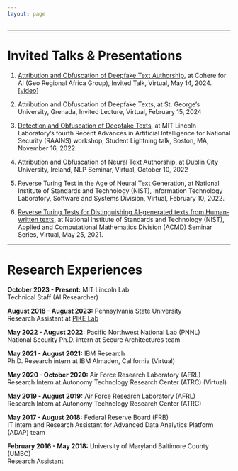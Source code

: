 ```yaml
---
layout: page
---
```


---
# Invited Talks & Presentations #

1. [Attribution and Obfuscation of Deepfake Text Authorship](https://cohere.com/events/c4ai-Adaku-Uchendu-2024), at Cohere for AI (Geo Regional Africa Group),
Invited Talk, Virtual, May 14, 2024. [[video](https://www.youtube.com/watch?v=xDzJUReTQlE&ab_channel=Cohere)]
  
2. Attribution and Obfuscation of Deepfake Texts, at St. George’s University, Grenada, Invited Lecture,
Virtual, February 15, 2024

3. [Detection and Obfuscation of Deepfake Texts](https://docs.google.com/presentation/d/1PxyxpOmEuucXb7V5_8FmR5AkQNOuE83U/edit?usp=sharing&ouid=102754510984142247028&rtpof=true&sd=true), at MIT Lincoln Laboratory’s fourth Recent Advances in Artificial Intelligence for National Security (RAAINS) workshop, Student Lightning talk, Boston, MA, November 16, 2022.
   
4. Attribution and Obfuscation of Neural Text Authorship, at Dublin City University, Ireland, NLP Seminar, Virtual, October 10, 2022

5. Reverse Turing Test in the Age of Neural Text Generation, at National Institute of Standards and Technology (NIST), Information Technology Laboratory, Software and Systems Division, Virtual, February 10, 2022.

6. [Reverse Turing Tests for Distinguishing AI-generated texts from Human-written texts](https://www.nist.gov/itl/math/acmd-seminar-reverse-turing-tests-distinguishing-ai-generated-texts-human-written-texts), at National Institute of Standards and Technology (NIST), Applied and
Computational Mathematics Division (ACMD) Seminar Series, Virtual, May 25, 2021.


---
# Research Experiences #

**October 2023 - Present:** MIT Lincoln Lab <br /> 
Technical Staff (AI Researcher)

**August 2018 - August 2023:** Pennsylvania State University <br />
Research Assistant at [PIKE Lab](http://pike.psu.edu/)

**May 2022 - August 2022:** Pacific Northwest National Lab (PNNL)<br />
National Security Ph.D. intern at Secure Architectures team

**May 2021 - August 2021:** IBM Research <br />
Ph.D. Research intern at IBM Almaden, California (Virtual)

**May 2020 - October 2020:** Air Force Research Laboratory (AFRL) <br />
Research Intern at Autonomy Technology Research Center (ATRC) (Virtual)

**May 2019 - August 2019:** Air Force Research Laboratory (AFRL) <br />
Research Intern at Autonomy Technology Research Center (ATRC)

**May 2017 - August 2018:** Federal Reserve Board (FRB) <br />
IT intern and Research Assistant for Advanced Data Analytics Platform (ADAP) team

**February 2016 - May 2018:** University of Maryland Baltimore County (UMBC) <br />
Research Assistant 

